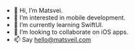 - 👋 Hi, I’m Matsvei.
- 👀 I’m interested in mobile development.
- 🌱 I’m currently learning SwiftUI.
- 💞️ I’m looking to collaborate on iOS apps.
- 📫 Say hello@matsveil.com

<!---
matsveil/matsveil is a ✨ special ✨ repository because its `README.md` (this file) appears on your GitHub profile.
You can click the Preview link to take a look at your changes.
--->
